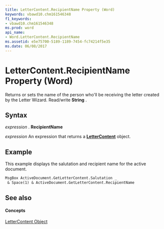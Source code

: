 ```yaml
---
title: LetterContent.RecipientName Property (Word)
keywords: vbawd10.chm161546348
f1_keywords:
- vbawd10.chm161546348
ms.prod: word
api_name:
- Word.LetterContent.RecipientName
ms.assetid: e5e75700-5189-1189-7454-fc74214f5e35
ms.date: 06/08/2017
---
```



# LetterContent.RecipientName Property (Word)

Returns or sets the name of the person who'll be receiving the letter created by the Letter Wizard. Read/write  **String** .


## Syntax

 _expression_ . **RecipientName**

 _expression_ An expression that returns a **[LetterContent](lettercontent-object-word.md)** object.


## Example

This example displays the salutation and recipient name for the active document.


```vb
MsgBox ActiveDocument.GetLetterContent.Salutation _ 
 & Space(1) & ActiveDocument.GetLetterContent.RecipientName
```


## See also


#### Concepts


[LetterContent Object](lettercontent-object-word.md)

